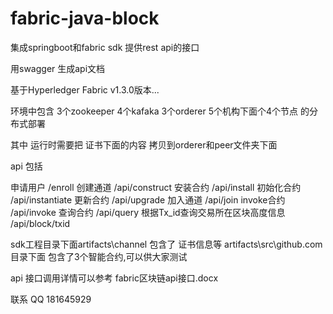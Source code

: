 # fabric-java-block
集成springboot和fabric sdk 提供rest api的接口

用swagger 生成api文档

基于Hyperledger Fabric v1.3.0版本...

环境中包含 3个zookeeper 4个kafaka 3个orderer 5个机构下面个4个节点 的分布式部署  

其中 运行时需要把 证书下面的内容 拷贝到orderer和peer文件夹下面


api 包括

申请用户 /enroll
创建通道 /api/construct
安装合约 /api/install
初始化合约 /api/instantiate
更新合约 /api/upgrade
加入通道 /api/join
invoke合约 /api/invoke
查询合约 /api/query
根据Tx_id查询交易所在区块高度信息 /api/block/txid

sdk工程目录下面artifacts\channel 包含了 证书信息等
              artifacts\src\github.com 目录下面 包含了3个智能合约,可以供大家测试

api 接口调用详情可以参考 fabric区块链api接口.docx

联系 QQ 181645929

